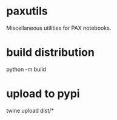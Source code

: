 # paxutils
Miscellaneous utilities for PAX notebooks.

# build distribution
python -m build

# upload to pypi
twine upload dist/*
